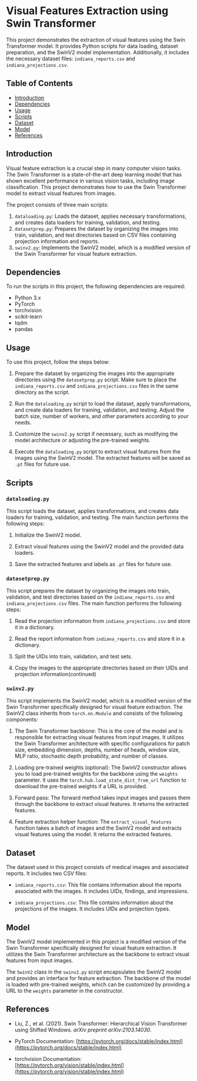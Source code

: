 # Visual Features Extraction using Swin Transformer

This project demonstrates the extraction of visual features using the Swin Transformer model. It provides Python scripts for data loading, dataset preparation, and the SwinV2 model implementation. Additionally, it includes the necessary dataset files: `indiana_reports.csv` and `indiana_projections.csv`.

## Table of Contents

- [Introduction](#introduction)
- [Dependencies](#dependencies)
- [Usage](#usage)
- [Scripts](#scripts)
- [Dataset](#dataset)
- [Model](#model)
- [References](#references)

## Introduction

Visual feature extraction is a crucial step in many computer vision tasks. The Swin Transformer is a state-of-the-art deep learning model that has shown excellent performance in various vision tasks, including image classification. This project demonstrates how to use the Swin Transformer model to extract visual features from images.

The project consists of three main scripts:

1. `dataloading.py`: Loads the dataset, applies necessary transformations, and creates data loaders for training, validation, and testing.
2. `datasetprep.py`: Prepares the dataset by organizing the images into train, validation, and test directories based on CSV files containing projection information and reports.
3. `swinv2.py`: Implements the SwinV2 model, which is a modified version of the Swin Transformer for visual feature extraction.

## Dependencies

To run the scripts in this project, the following dependencies are required:

- Python 3.x
- PyTorch
- torchvision
- scikit-learn
- tqdm
- pandas


## Usage

To use this project, follow the steps below:

1. Prepare the dataset by organizing the images into the appropriate directories using the `datasetprep.py` script. Make sure to place the `indiana_reports.csv` and `indiana_projections.csv` files in the same directory as the script.

2. Run the `dataloading.py` script to load the dataset, apply transformations, and create data loaders for training, validation, and testing. Adjust the batch size, number of workers, and other parameters according to your needs.

3. Customize the `swinv2.py` script if necessary, such as modifying the model architecture or adjusting the pre-trained weights.

4. Execute the `dataloading.py` script to extract visual features from the images using the SwinV2 model. The extracted features will be saved as `.pt` files for future use.

## Scripts

### `dataloading.py`

This script loads the dataset, applies transformations, and creates data loaders for training, validation, and testing. The main function performs the following steps:

1. Initialize the SwinV2 model.

2. Extract visual features using the SwinV2 model and the provided data loaders.

3. Save the extracted features and labels as `.pt` files for future use.

### `datasetprep.py`

This script prepares the dataset by organizing the images into train, validation, and test directories based on the `indiana_reports.csv` and `indiana_projections.csv` files. The main function performs the following steps:

1. Read the projection information from `indiana_projections.csv` and store it in a dictionary.

2. Read the report information from `indiana_reports.csv` and store it in a dictionary.

3. Split the UIDs into train, validation, and test sets.

4. Copy the images to the appropriate directories based on their UIDs and projection information(continued)

### `swinv2.py`

This script implements the SwinV2 model, which is a modified version of the Swin Transformer specifically designed for visual feature extraction. The SwinV2 class inherits from `torch.nn.Module` and consists of the following components:

1. The Swin Transformer backbone: This is the core of the model and is responsible for extracting visual features from input images. It utilizes the Swin Transformer architecture with specific configurations for patch size, embedding dimension, depths, number of heads, window size, MLP ratio, stochastic depth probability, and number of classes.

2. Loading pre-trained weights (optional): The SwinV2 constructor allows you to load pre-trained weights for the backbone using the `weights` parameter. It uses the `torch.hub.load_state_dict_from_url` function to download the pre-trained weights if a URL is provided.

3. Forward pass: The forward method takes input images and passes them through the backbone to extract visual features. It returns the extracted features.

4. Feature extraction helper function: The `extract_visual_features` function takes a batch of images and the SwinV2 model and extracts visual features using the model. It returns the extracted features.

## Dataset

The dataset used in this project consists of medical images and associated reports. It includes two CSV files:

- `indiana_reports.csv`: This file contains information about the reports associated with the images. It includes UIDs, findings, and impressions.

- `indiana_projections.csv`: This file contains information about the projections of the images. It includes UIDs and projection types.

## Model

The SwinV2 model implemented in this project is a modified version of the Swin Transformer specifically designed for visual feature extraction. It utilizes the Swin Transformer architecture as the backbone to extract visual features from input images.

The `SwinV2` class in the `swinv2.py` script encapsulates the SwinV2 model and provides an interface for feature extraction. The backbone of the model is loaded with pre-trained weights, which can be customized by providing a URL to the `weights` parameter in the constructor.

## References

- Liu, Z., et al. (2021). Swin Transformer: Hierarchical Vision Transformer using Shifted Windows. _arXiv preprint arXiv:2103.14030_.

- PyTorch Documentation: [https://pytorch.org/docs/stable/index.html](https://pytorch.org/docs/stable/index.html)

- torchvision Documentation: [https://pytorch.org/vision/stable/index.html](https://pytorch.org/vision/stable/index.html)




